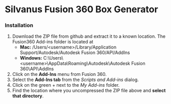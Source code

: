 # Silvanus Fusion 360 Box Generator

### Installation ###

1. Download the ZIP file from github and extract it to a known location. The Fusion360 Add-ins folder is located at 
   * **Mac:** /Users/\<username\>/Library/Application Support/Autodesk/Autodesk Fusion 360/API/AddIns
   * **Windows:** C:\Users\\\<username>\AppData\Roaming\Autodesk\Autodesk Fusion 360\API\AddIns
2. Click on the **Add-Ins** menu from Fusion 360.
3. Select the **Add-Ins tab** from the *Scripts and Add-ins* dialog.
4. Click on the green + next to the *My Add-ins* folder.
5. Find the location where you uncompressed the ZIP file above and **select that directory**.
